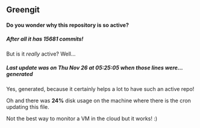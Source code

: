 ## Greengit

#### Do you wonder why this repository is so active?

##### After all it has 15681 commits!

But is it *really* active? Well...

##### Last update was on Thu Nov 26 at 05:25:05 when those lines were... generated

Yes, generated, because it certainly helps a lot to have such an active repo!

Oh and there was **24%** disk usage on the machine
where there is the cron updating this file.

Not the best way to monitor a VM in the cloud but it works! :)
